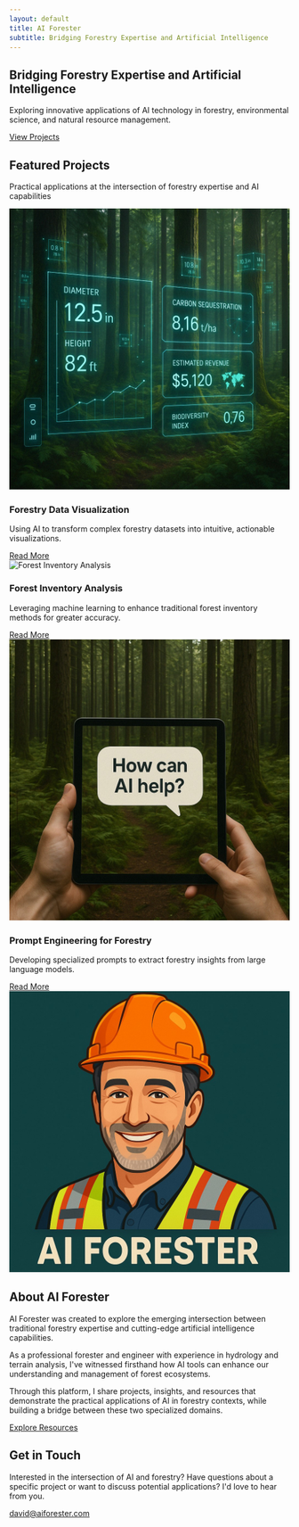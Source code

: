 ```yaml
---
layout: default
title: AI Forester
subtitle: Bridging Forestry Expertise and Artificial Intelligence
---
```


<section class="hero">
  <div class="container">
    <h1>Bridging Forestry Expertise and Artificial Intelligence</h1>
    <p>Exploring innovative applications of AI technology in forestry, environmental science, and natural resource management.</p>
    <a href="/projects/" class="cta-button">View Projects</a>
  </div>
</section>

<section class="featured">
  <div class="container">
    <div class="featured-header">
      <h2>Featured Projects</h2>
      <p>Practical applications at the intersection of forestry expertise and AI capabilities</p>
    </div>
    <div class="featured-grid">
      <div class="featured-item">
        <img src="/assets/images/projects/forestry-data-visualization.jpg" alt="Forestry Data Visualization">
        <div class="featured-content">
          <h3>Forestry Data Visualization</h3>
          <p>Using AI to transform complex forestry datasets into intuitive, actionable visualizations.</p>
          <a href="/projects/forestry-data-visualization.html" class="read-more">Read More <i class="fas fa-arrow-right"></i></a>
        </div>
      </div>
      <div class="featured-item">
        <img src="/assets/images/projects/forest-inventory-analysis.jpg" alt="Forest Inventory Analysis">
        <div class="featured-content">
          <h3>Forest Inventory Analysis</h3>
          <p>Leveraging machine learning to enhance traditional forest inventory methods for greater accuracy.</p>
          <a href="/projects/forest-inventory-analysis.html" class="read-more">Read More <i class="fas fa-arrow-right"></i></a>
        </div>
      </div>
      <div class="featured-item">
        <img src="/assets/images/projects/prompt-engineering.jpg" alt="Prompt Engineering for Forestry">
        <div class="featured-content">
          <h3>Prompt Engineering for Forestry</h3>
          <p>Developing specialized prompts to extract forestry insights from large language models.</p>
          <a href="/learning/prompt-engineering-for-forestry.html" class="read-more">Read More <i class="fas fa-arrow-right"></i></a>
        </div>
      </div>
    </div>
  </div>
</section>

<section class="about">
  <div class="container about-container">
    <div class="about-image">
      <img src="/assets/images/profile/david-beleznay.jpg" alt="David Beleznay, AI Forester">
    </div>
    <div class="about-content">
      <h2>About AI Forester</h2>
      <p>AI Forester was created to explore the emerging intersection between traditional forestry expertise and cutting-edge artificial intelligence capabilities.</p>
      <p>As a professional forester and engineer with experience in hydrology and terrain analysis, I've witnessed firsthand how AI tools can enhance our understanding and management of forest ecosystems.</p>
      <p>Through this platform, I share projects, insights, and resources that demonstrate the practical applications of AI in forestry contexts, while building a bridge between these two specialized domains.</p>
      <a href="/learning/" class="cta-button">Explore Resources</a>
    </div>
  </div>
</section>

<section class="contact" id="contact">
  <div class="container">
    <h2>Get in Touch</h2>
    <p>Interested in the intersection of AI and forestry? Have questions about a specific project or want to discuss potential applications? I'd love to hear from you.</p>
    <a href="mailto:david@aiforester.com" class="contact-button">david@aiforester.com</a>
    <div class="social-links">
      <a href="https://linkedin.com/in/david-beleznay" class="social-icon" target="_blank"><i class="fab fa-linkedin"></i></a>
      <a href="https://github.com/davidbeleznay" class="social-icon" target="_blank"><i class="fab fa-github"></i></a>
    </div>
  </div>
</section>
